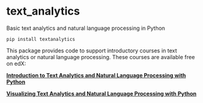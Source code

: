 # text_analytics
Basic text analytics and natural language processing in Python

    pip install textanalytics

This package provides code to support introductory courses in text analytics or natural language processing. These courses are available free on edX:

[**Introduction to Text Analytics and Natural Language Processing with Python**](https://www.edx.org/course/introduction-to-text-analytics-with-python)

[**Visualizing Text Analytics and Natural Language Processing with Python**](https://www.edx.org/course/visualizing-text-analytics-with-python)
